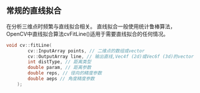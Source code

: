 ## 常规的直线拟合
在分析三维点时频繁与直线拟合相关。
直线拟合一般使用统计鲁棒算法，OpenCV中直线拟合算法cvFitLine()适用于需要直线拟合的任何情况。
```c
void cv::fitLine(
		cv::InputArray points, // 二维点的数组或vector
		cv::OutputArray line, // 输出直线,Vec4f (2d)或Vec6f (3d)的vector
		int distType, // 距离类型
		double param, // 距离参数
		double reps, // 径向的精度参数
		double aeps // 角度精度参数
	);
```
